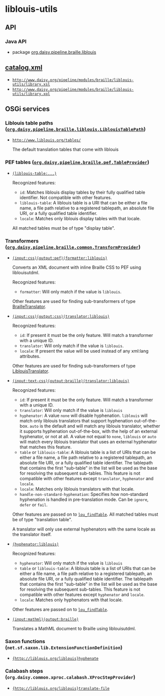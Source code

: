 # liblouis-utils

## API

### Java API

- package <a href="java/org/daisy/pipeline/braille/liblouis/" class="apidoc">org.daisy.pipeline.braille.liblouis</a>


## <a href="resources/META-INF/catalog.xml" class="source">catalog.xml</a>

- <a href="resources/xml/library.xsl" class="apidoc">`http://www.daisy.org/pipeline/modules/braille/liblouis-utils/library.xsl`</a>
- <a href="resources/xml/library.xpl" class="apidoc">`http://www.daisy.org/pipeline/modules/braille/liblouis-utils/library.xpl`</a>

## OSGi services

### Liblouis table paths ([`org.daisy.pipeline.braille.liblouis.LiblouisTablePath`](http://daisy.github.io/pipeline/api/org/daisy/pipeline/braille/liblouis/LiblouisTablePath.html))

- <a href="resources/tables/" class="apidoc">`http://www.liblouis.org/tables/`</a>

  The default translation tables that come with liblouis

### PEF tables ([`org.daisy.pipeline.braille.pef.TableProvider`](http://daisy.github.io/pipeline/api/org/daisy/pipeline/braille/pef/TableProvider.html))

- [`(liblouis-table:...)`](java/org/daisy/pipeline/braille/liblouis/pef/impl/LiblouisDisplayTableProvider.java)

  Recognized features:
  
  - `id`: Matches liblouis display tables by their fully qualified
      table identifier. Not compatible with other features.
  - `liblouis-table`: A liblouis table is a URI that can be either a
      file name, a file path relative to a registered tablepath, an
      absolute file URI, or a fully qualified table identifier.
  - `locale`: Matches only liblouis display tables with that locale.
  
  All matched tables must be of type "display table".

### Transformers ([`org.daisy.pipeline.braille.common.TransformProvider`](http://daisy.github.io/pipeline/api/org/daisy/pipeline/braille/common/TransformProvider.html))

- [`(input:css)(output:pef)(formatter:liblouis)`](java/org/daisy/pipeline/braille/liblouis/impl/LiblouisCSSStyledDocumentTransform.java)
  
  Converts an XML document with inline Braille CSS to PEF using liblouisutdml.
  
  Recognized features:

  - `formatter`: Will only match if the value is `liblouis`.

  Other features are used for finding sub-transformers of type
  [BrailleTranslator](http://daisy.github.io/pipeline/api/org/daisy/pipeline/braille/common/BrailleTranslator.html).

- [`(input:css)(output:css)(translator:liblouis)`](java/org/daisy/pipeline/braille/liblouis/impl/LiblouisCSSBlockTransform.java)
  
  Recognized features:
  
  - `id`: If present it must be the only feature. Will match a
      transformer with a unique ID.
  - `translator`: Will only match if the value is `liblouis`.
  - `locale`: If present the value will be used instead of any
      xml:lang attributes.
  
  Other features are used for finding sub-transformers of type
  [LiblouisTranslator](http://daisy.github.io/pipeline/api/org/daisy/pipeline/braille/liblouis/LiblouisTranslator.html).
  
- [`(input:text-css)(output:braille)(translator:liblouis)`](java/org/daisy/pipeline/braille/liblouis/impl/LiblouisTranslatorJnaImplProvider.java)
  
  Recognized features:
  
  - `id`: If present it must be the only feature. Will match a
      transformer with a unique ID.
  - `translator`: Will only match if the value is `liblouis`
  - `hyphenator`: A value `none` will disable hyphenation. `liblouis`
      will match only liblouis translators that support hyphenation
      out-of-the-box. `auto` is the default and will match any
      liblouis translator, whether it supports hyphenation
      out-of-the-box, with the help of an external hyphenator, or not
      at all. A value not equal to `none`, `liblouis` or `auto` will
      match every liblouis translator that uses an external hyphenator
      that matches this feature.
  - `table` or `liblouis-table`: A liblouis table is a list of URIs
      that can be either a file name, a file path relative to a
      registered tablepath, an absolute file URI, or a fully qualified
      table identifier. The tablepath that contains the first
      "sub-table" in the list will be used as the base for resolving
      the subsequent sub-tables. This feature is not compatible with
      other features except `translator`, `hyphenator` and `locale`.
  - `locale`: Matches only liblouis translators with that locale.
  - `handle-non-standard-hyphenation`: Specifies how non-standard
      hyphenation is handled in pre-translation mode. Can be `ignore`,
      `defer` or `fail`.
  
  Other features are passed on to
  [`lou_findTable`](http://liblouis.org/documentation/liblouis.html#lou_005ffindTable). All
  matched tables must be of type "translation table".
  
  A translator will only use external hyphenators with the same locale as the translator itself.
  
- [`(hyphenator:liblouis)`](java/org/daisy/pipeline/braille/liblouis/impl/LiblouisHyphenatorJnaImplProvider.java)
  
  Recognized features:
  
  - `hyphenator`: Will only match if the value is `liblouis`
  - `table` or `liblouis-table`: A liblouis table is a list of URIs
      that can be either a file name, a file path relative to a
      registered tablepath, an absolute file URI, or a fully qualified
      table identifier. The tablepath that contains the first
      "sub-table" in the list will be used as the base for resolving
      the subsequent sub-tables. This feature is not compatible with
      other features except `hyphenator` and `locale`.
  - `locale`: Matches only hyphenators with that locale.
  
  Other features are passed on to [`lou_findTable`](http://liblouis.org/documentation/liblouis.html#lou_005ffindTable).

- [`(input:mathml)(output:braille)`](java/org/daisy/pipeline/braille/liblouis/impl/LiblouisMathMLTransform.java)
  
  Translates a MathML document to Braille using liblouisutdml.

### Saxon functions (`net.sf.saxon.lib.ExtensionFunctionDefinition`)

- [`{http://liblouis.org/liblouis}hyphenate`](java/org/daisy/pipeline/braille/liblouis/saxon/impl/HyphenateDefinition.java)

### Calabash steps (`org.daisy.common.xproc.calabash.XProcStepProvider`)

- [`{http://liblouis.org/liblouis}translate-file`](java/org/daisy/pipeline/braille/liblouis/calabash/impl/TranslateFileStep.java)



<link rev="dp2:doc" href="./"/>
<link rel="rdf:type" href="http://www.daisy.org/ns/pipeline/apidoc"/>
